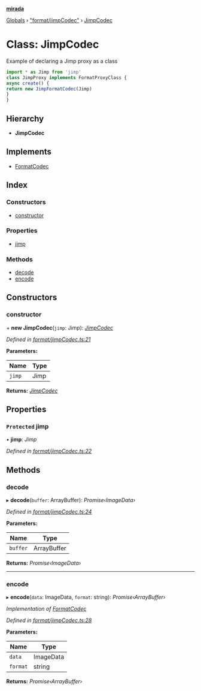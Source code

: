 **[mirada](../README.md)**

[Globals](../README.md) › ["format/jimpCodec"](../modules/_format_jimpcodec_.md) › [JimpCodec](_format_jimpcodec_.jimpcodec.md)

# Class: JimpCodec

Example of declaring a Jimp proxy as a class

```ts
import * as Jimp from 'jimp'
class JimpProxy implements FormatProxyClass {
async create() {
return new JimpFormatCodec(Jimp)
}
}
```

## Hierarchy

* **JimpCodec**

## Implements

* [FormatCodec](../interfaces/_types_mirada_.formatcodec.md)

## Index

### Constructors

* [constructor](_format_jimpcodec_.jimpcodec.md#constructor)

### Properties

* [jimp](_format_jimpcodec_.jimpcodec.md#protected-jimp)

### Methods

* [decode](_format_jimpcodec_.jimpcodec.md#decode)
* [encode](_format_jimpcodec_.jimpcodec.md#encode)

## Constructors

###  constructor

\+ **new JimpCodec**(`jimp`: Jimp): *[JimpCodec](_format_jimpcodec_.jimpcodec.md)*

*Defined in [format/jimpCodec.ts:21](https://github.com/cancerberoSgx/mirada/blob/0ec64a4/mirada/src/format/jimpCodec.ts#L21)*

**Parameters:**

Name | Type |
------ | ------ |
`jimp` | Jimp |

**Returns:** *[JimpCodec](_format_jimpcodec_.jimpcodec.md)*

## Properties

### `Protected` jimp

• **jimp**: *Jimp*

*Defined in [format/jimpCodec.ts:22](https://github.com/cancerberoSgx/mirada/blob/0ec64a4/mirada/src/format/jimpCodec.ts#L22)*

## Methods

###  decode

▸ **decode**(`buffer`: ArrayBuffer): *Promise‹ImageData›*

*Defined in [format/jimpCodec.ts:24](https://github.com/cancerberoSgx/mirada/blob/0ec64a4/mirada/src/format/jimpCodec.ts#L24)*

**Parameters:**

Name | Type |
------ | ------ |
`buffer` | ArrayBuffer |

**Returns:** *Promise‹ImageData›*

___

###  encode

▸ **encode**(`data`: ImageData, `format`: string): *Promise‹ArrayBuffer›*

*Implementation of [FormatCodec](../interfaces/_types_mirada_.formatcodec.md)*

*Defined in [format/jimpCodec.ts:28](https://github.com/cancerberoSgx/mirada/blob/0ec64a4/mirada/src/format/jimpCodec.ts#L28)*

**Parameters:**

Name | Type |
------ | ------ |
`data` | ImageData |
`format` | string |

**Returns:** *Promise‹ArrayBuffer›*